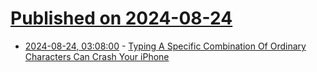 # [Published on 2024-08-24](index.md)

* [2024-08-24, 03:08:00](https://soylentnews.org/article.pl?sid=24/08/23/0259256&from=rss) - [Typing A Specific Combination Of Ordinary Characters Can Crash Your iPhone](https://soylentnews.org/article.pl?sid=24/08/23/0259256&from=rss)
